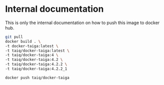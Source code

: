 # Internal documentation

This is only the internal documentation on how to push this image to docker hub.

```bash
git pull
docker build . \
-t docker-taiga:latest \
-t taiq/docker-taiga:latest \
-t taiq/docker-taiga:4 \
-t taiq/docker-taiga:4.2 \
-t taiq/docker-taiga:4.2.2 \
-t taiq/docker-taiga:4.2.2_1

docker push taiq/docker-taiga
```